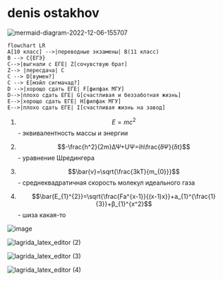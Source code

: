 # denis ostakhov
![mermaid-diagram-2022-12-06-155707](https://user-images.githubusercontent.com/114472371/205866920-c1c52483-9ee1-407f-ac91-3974fb8da5f0.png)


```mermaid
flowchart LR
A[10 класс] -->|переводные экзамены| B(11 класс)
B --> C{ЕГЭ}
C-->|выгнали с ЕГЕ| Z[сочувствую брат]
Z--> |пересдача| C
C --> D[вумен?]
C --> E[мэйл сигмачад?]
D -->|хорощо сдать ЕГЕ| F[филфак МГУ]
D-->|плохо сдать ЕГЕ| G[счастливая и беззаботная жизнь]
E-->|хорощо сдать ЕГЕ| H[филфак МГУ]
E-->|плохо сдать ЕГЕ| I[счастливая жизнь на завод]
```



1. $$E=mc^2$$- эквивалентность массы и энергии

2. $$-\frac{h^2}{2m}ΔΨ+UΨ=ih\frac{δΨ}{δt}$$- уравнение Шредингера

3. $$\bar{v}=\sqrt{\frac{3kT}{m_{0}}}$$- среднеквадратичная скорость молекул идеального газа

4. $$\bar{E_{1}^{2}}=\sqrt{\frac{Fa^{x-1}}{(x-1)x}}+a_{1}^{\frac{1}{3}}+β_{1}^{x^2}$$- шиза какая-то


![image](https://user-images.githubusercontent.com/114472371/200513031-9bd5615a-17d0-4a38-b488-06336ceb83af.png)

![lagrida_latex_editor (2)](https://user-images.githubusercontent.com/114472371/200513211-f4ec6404-ce05-4324-bb4b-6138923e0b3c.png)

![lagrida_latex_editor (3)](https://user-images.githubusercontent.com/114472371/200513318-b474a078-1200-4e41-9000-42d51173b607.png)

![lagrida_latex_editor (4)](https://user-images.githubusercontent.com/114472371/200513378-513a6362-2669-4539-b27f-40dd613d9315.png)
